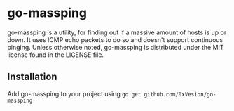 # go-massping

go-massping is a utility, for finding out if a massive amount of hosts is up or down. It uses ICMP echo packets to do so and doesn't support continuous pinging.
Unless otherwise noted, go-massping is distributed under the MIT license found in the LICENSE file.

## Installation
Add go-massping to your project using `go get github.com/0xVesion/go-massping` 
